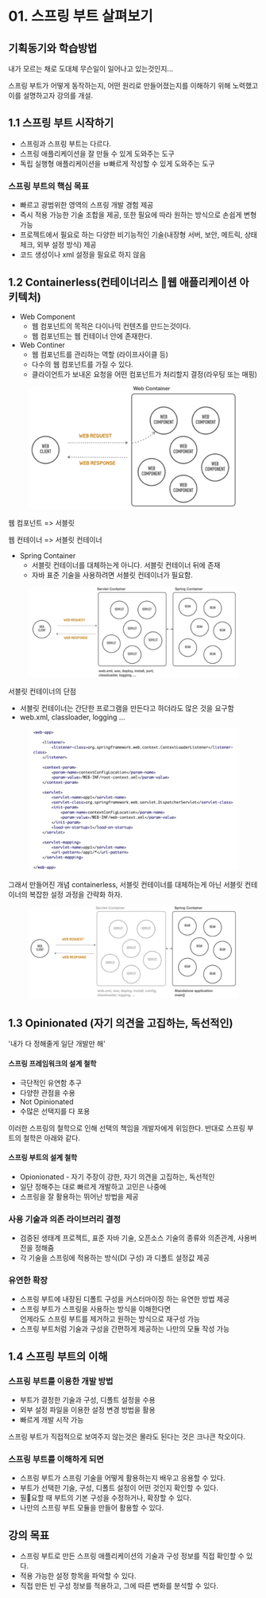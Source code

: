 # 01. 스프링 부트 살펴보기

## 기획동기와 학습방법

내가 모르는 채로 도대체 무슨일이 일어나고 있는것인지...

스프링 부트가 어떻게 동작하는지, 어떤 원리로 만들어졌는지를 이해하기 위해 노력했고 이를 설명하고자 강의를 개설.

## 1.1 스프링 부트 시작하기

* 스프링과 스프링 부트는 다르다.
* 스프링 애플리케이션을 잘 만들 수 있게 도와주는 도구
* 독립 실행형 애플리케이션을 ㅂ빠르게 작성할 수 있게 도와주는 도구

### 스프링 부트의 핵심 목표

* 빠르고 광범위한 영역의 스프링 개발 경험 제공
* 즉시 적용 가능한 기술 조합을 제공, 또한 필요에 따라 원하는 방식으로 손쉽게 변형 가능
* 프로젝트에서 필요로 하는 다양한 비기능적인 기술(내장형 서버, 보안, 메트릭, 상태 체크, 외부 설정 방식) 제공
* 코드 생성이나 xml 설정을 필요로 하지 않음

## 1.2 Containerless(컨테이너리스 웹 애플리케이션 아키텍처)

* Web Component
  * 웹 컴포넌트의 목적은 다이나믹 컨텐츠를 만드는것이다.
  * 웹 컴포넌트는 웹 컨테이너 안에 존재한다.
* Web Continer
  * 웹 컴포넌트를 관리하는 역할 (라이프사이클 등)
  * 다수의 웹 컴포넌트를 가질 수 있다.
  * 클라이언트가 보내온 요청을 어떤 컴포넌트가 처리할지 결정(라우팅 또는 매핑)

<figure><img src="../../.gitbook/assets/image (6).png" alt=""><figcaption></figcaption></figure>

웹 컴포넌트 => 서블릿

웹 컨테이너 => 서블릿 컨테이너

* Spring Container
  * 서블릿 컨테이너를 대체하는게 아니다. 서블릿 컨테이너 뒤에 존재
  * 자바 표준 기술을 사용하려면 서블릿 컨테이너가 필요함.

<figure><img src="../../.gitbook/assets/image (8).png" alt=""><figcaption></figcaption></figure>

서블릿 컨테이너의 단점&#x20;

* 서블릿 컨테이너는 간단한 프로그램을 만든다고 하더라도 많은 것을 요구함
* web.xml, classloader, logging ...

<figure><img src="../../.gitbook/assets/image (2) (1) (2).png" alt=""><figcaption></figcaption></figure>

그래서 만들어진 개념 containerless, 서블릿 컨테이너를 대체하는게 아닌 서블릿 컨테이너의 복잡한 설정 과정을 간략화 하자.

<figure><img src="../../.gitbook/assets/image (5).png" alt=""><figcaption></figcaption></figure>

## 1.3 Opinionated (자기 의견을 고집하는, 독선적인)

'내가 다 정해줄게 일단 개발만 해'

#### 스프링 프레임워크의 설계 철학

* 극단적인 유연함 추구
* 다양한 관점을 수용
* Not Opinionated
* 수많은 선택지를 다 포용

이러한 스프링의 철학으로 인해 선택의 책임을 개발자에게 위임한다. 반대로 스프링 부트의 철학은 아래와 같다.

#### 스프링 부트의 설계 철학

* Opionionated - 자기 주장이 강한, 자기 의견을 고집하는, 독선적인
* 일단 정해주는 대로 빠르게 개발하고 고민은 나중에
* 스프링을 잘 활용하는 뛰어난 방법을 제공

### 사용 기술과 의존 라이브러리 결정

* 검증된 생태계 프로젝트, 표준 자바 기술, 오픈소스 기술의 종류와 의존관계, 사용버전을 정해줌
* 각 기술을 스프링에 적용하는 방식(DI 구성) 과 디폴트 설정값 제공

### 유연한 확장

* 스프링 부트에 내장된 디폴트 구성을 커스터마이징 하는 유연한 방법 제공
* 스프링 부트가 스프링을 사용하는 방식을 이해한다면\
  언제라도 스프링 부트를 제거하고 원하는 방식으로 재구성 가능
* 스프링 부트처럼 기술과 구성을 간편하게 제공하는 나만의 모듈 작성 가능

## 1.4 스프링 부트의 이해

### 스프링 부트를 이용한 개발 방법

* 부트가 결정한 기술과 구성, 디폴트 설정을 수용
* 외부 설정 파일을 이용한 설정 변경 방법을 활용
* 빠르게 개발 시작 가능

스프링 부트가 직접적으로 보여주지 않는것은 몰라도 된다는 것은 크나큰 착오이다.

### 스프링 부트를 이해하게 되면

* 스프링 부트가 스프링 기술을 어떻게 활용하는지 배우고 응용할 수 있다.
* 부트가 선택한 기술, 구성, 디폴트 설정이 어떤 것인지 확인할 수 있다.
* 필요할 때 부트의 기본 구성을 수정하거나, 확장할 수 있다.
* 나만의 스프링 부트 모듈을 만들어 활용할 수 있다.



## 강의 목표

* 스프링 부트로 만든 스프링 애플리케이션의 기술과 구성 정보를 직접 확인할 수 있다.
* 적용 가능한 설정 항목을 파악할 수 있다.
* 직접 만든 빈 구성 정보를 적용하고, 그에 따른 변화를 분석할 수 있다.



